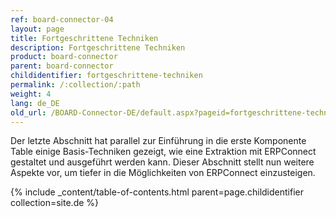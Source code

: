```yaml
---
ref: board-connector-04
layout: page
title: Fortgeschrittene Techniken
description: Fortgeschrittene Techniken
product: board-connector
parent: board-connector
childidentifier: fortgeschrittene-techniken
permalink: /:collection/:path
weight: 4
lang: de_DE
old_url: /BOARD-Connector-DE/default.aspx?pageid=fortgeschrittene-techniken
---
```


Der letzte Abschnitt hat parallel zur Einführung in die erste Komponente Table einige Basis-Techniken gezeigt, wie eine Extraktion mit ERPConnect gestaltet und ausgeführt werden kann. Dieser Abschnitt stellt nun weitere Aspekte vor, um tiefer in die Möglichkeiten von ERPConnect einzusteigen.

{% include _content/table-of-contents.html parent=page.childidentifier collection=site.de %}